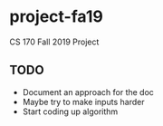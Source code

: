 # project-fa19
CS 170 Fall 2019 Project

## TODO
- Document an approach for the doc
- Maybe try to make inputs harder
- Start coding up algorithm

